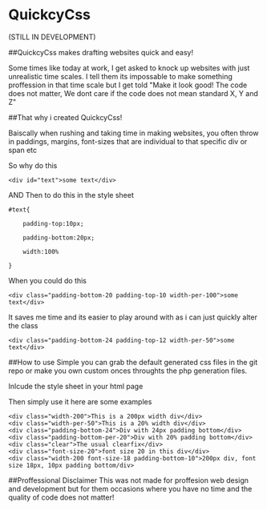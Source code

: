 QuickcyCss
==========
(STILL IN DEVELOPMENT)

##QuickcyCss makes drafting websites quick and easy! 

Some times like today at work, I get asked to knock up websites with just unrealistic time scales. I tell them its impossable to make something proffession in that time scale but I get told "Make it look good! The code does not matter, We dont care if the code does not mean standard X, Y and Z"

##That why i created QuickcyCss!

Baiscally when rushing and taking time in making websites, you often throw in paddings, margins, font-sizes that are individual to that specific div or span etc

So why do this 

	<div id="text">some text</div>

AND Then to do this in the style sheet

	#text{

		padding-top:10px;

		padding-bottom:20px;

		width:100%

	}

When you could do this

	<div class="padding-bottom-20 padding-top-10 width-per-100">some text</div>

It saves me time and its easier to play around with as i can just quickly alter the class
	
	<div class="padding-bottom-24 padding-top-12 width-per-50">some text</div>

##How to use
Simple you can grab the default generated css files in the git repo or make you own custom onces throughts the php generation files.

Inlcude the style sheet in your html page

Then simply use it here are some examples

	<div class="width-200">This is a 200px width div</div>
	<div class="width-per-50">This is a 20% width div</div>
	<div class="padding-bottom-24">Div with 24px padding bottom</div>
	<div class="padding-bottom-per-20">Div with 20% padding bottom</div>
	<div class="clear">The usual clearfix</div>
	<div class="font-size-20">font size 20 in this div</div>
	<div class="width-200 font-size-18 padding-bottom-10">200px div, font size 18px, 10px padding bottom/div>

##Proffessional Disclaimer
This was not made for proffesion web design and development but for them occasions where you have no time and the quality of code does not matter!

